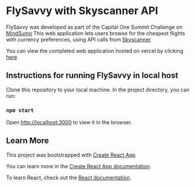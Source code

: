 # FlySavvy with Skyscanner API

FlySavvy was developed as part of the Capital One Summit Challenge on [MindSumo](https://www.mindsumo.com/contests/travel_summit)
This web application lets users browse for the cheapest flights with currency preferences, using API calls from [Skyscanner](https://rapidapi.com/skyscanner/api/skyscanner-flight-search)

You can view the completed web application hosted on vercel by clicking [here](https://vercel.com/)

## Instructions for running FlySavvy in local host

Clone this repository to your local machine. In the project directory, you can run:

### `npm start`

Open [http://localhost:3000](http://localhost:3000) to view it in the browser.


## Learn More
This project was bootstrapped with [Create React App](https://github.com/facebook/create-react-app)

You can learn more in the [Create React App documentation](https://facebook.github.io/create-react-app/docs/getting-started).

To learn React, check out the [React documentation](https://reactjs.org/).


